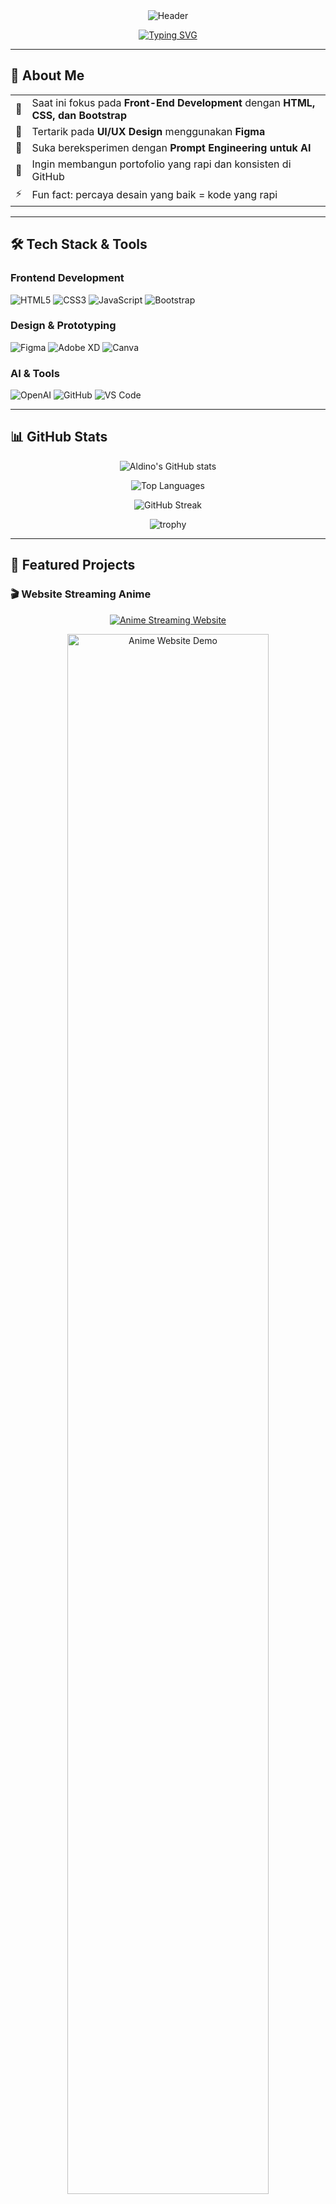<!-- HEADER: Animasi Typing dengan Latar Belakang Gradien -->
<div align="center">
  <img src="https://capsule-render.vercel.app/api?type=waving&color=0:7F00FF,100:E100FF&height=200&section=header&text=Achmad%20Aldino&fontSize=50&fontColor=ffffff&animation=fadeIn&fontAlignY=35" alt="Header" />
  
[![Typing SVG](https://readme-typing-svg.herokuapp.com?font=Fira+Code&duration=3000&pause=1000&color=FFFFFF&center=true&vCenter=true&width=600&lines=Hi+%F0%9F%91%8B%2C+I'm+Achmad+Aldino;Front-End+Developer;Web+Designer;AI+Prompt+Enthusiast;UI%2FUX+Design+with+Figma)](https://git.io/typing-svg)

</div>

---

## 🚀 About Me

<div align="center">
  
| | |
|:---:|:---|
| 🌱 | Saat ini fokus pada **Front-End Development** dengan **HTML, CSS, dan Bootstrap** |
| 🎨 | Tertarik pada **UI/UX Design** menggunakan **Figma** |
| 🤖 | Suka bereksperimen dengan **Prompt Engineering untuk AI** |
| 📂 | Ingin membangun portofolio yang rapi dan konsisten di GitHub |
| ⚡ | Fun fact: percaya desain yang baik = kode yang rapi |

</div>

---

## 🛠️ Tech Stack & Tools

### Frontend Development
![HTML5](https://img.shields.io/badge/HTML5-E34F26?style=for-the-badge&logo=html5&logoColor=white)
![CSS3](https://img.shields.io/badge/CSS3-1572B6?style=for-the-badge&logo=css3&logoColor=white)
![JavaScript](https://img.shields.io/badge/JavaScript-F7DF1E?style=for-the-badge&logo=javascript&logoColor=black)
![Bootstrap](https://img.shields.io/badge/Bootstrap-7952B3?style=for-the-badge&logo=bootstrap&logoColor=white)

### Design & Prototyping
![Figma](https://img.shields.io/badge/Figma-F24E1E?style=for-the-badge&logo=figma&logoColor=white)
![Adobe XD](https://img.shields.io/badge/Adobe%20XD-470137?style=for-the-badge&logo=Adobe%20XD&logoColor=#FF61F6)
![Canva](https://img.shields.io/badge/Canva-%2300C4CC.svg?style=for-the-badge&logo=Canva&logoColor=white)

### AI & Tools
![OpenAI](https://img.shields.io/badge/OpenAI-412991?style=for-the-badge&logo=openai&logoColor=white)
![GitHub](https://img.shields.io/badge/GitHub-181717?style=for-the-badge&logo=github&logoColor=white)
![VS Code](https://img.shields.io/badge/VS%20Code-007ACC?style=for-the-badge&logo=visual-studio-code&logoColor=white)

---

## 📊 GitHub Stats

<div align="center">
  
![Aldino's GitHub stats](https://github-readme-stats.vercel.app/api?username=aldino012&show_icons=true&theme=radical&hide_border=true&count_private=true&include_all_commits=true)
  
![Top Languages](https://github-readme-stats.vercel.app/api/top-langs/?username=aldino012&layout=compact&theme=radical&hide_border=true)
  
![GitHub Streak](https://github-readme-streak-stats.herokuapp.com/?user=aldino012&theme=radical&hide_border=true)

![trophy](https://github-profile-trophy.vercel.app/?username=aldino012&theme=radical&no-frame=true&row=1&column=6)

</div>

---

## 🌟 Featured Projects

### 🎬 Website Streaming Anime
<div align="center">
  
[![Anime Streaming Website](https://img.shields.io/badge/FIGMA-View_Design-F24E1E?style=for-the-badge&logo=figma&logoColor=white)](https://www.figma.com/design/9HwKfe6j53e1Yn6HpQX4vV/Untitled?m=auto&t=Mg7OtqU3omF6hN25-6)

<img src="assets/anime-streaming.gif" alt="Anime Website Demo" width="80%"/>

**Teknologi:** Figma, UI/UX Design, Prototyping

</div>

---

### 📚 Website E-Learning
<div align="center">
  
[![E-Learning Website](https://img.shields.io/badge/FIGMA-View_Design-F24E1E?style=for-the-badge&logo=figma&logoColor=white)](https://www.figma.com/design/E0eIlxjwUAl4V1O78uk5U3/Untitled?m=auto&t=Mg7OtqU3omF6hN25-6)

<img src="assets/e-learning.gif" alt="E-Learning Website Demo" width="80%"/>

**Teknologi:** Figma, Interactive Design, User Flow

</div>

---

### 🎮 Game Mobile Sederhana
<div align="center">
  
[![Mobile Game](https://img.shields.io/badge/FIGMA-Try_Prototype-F24E1E?style=for-the-badge&logo=figma&logoColor=white)](https://www.figma.com/proto/PFt9lo7OQwazoEz7Wo1Rg9?node-id=0-1&t=Mg7OtqU3omF6hN25-6)

<img src="assets/game-mobile.gif" alt="Game Mobile Demo" width="40%"/>

**Teknologi:** Figma, Mobile Design, Game Interface

</div>

---

### 🌾 Website Petani (Katalog Produk)
<div align="center">
  
[![Farmer Website](https://img.shields.io/badge/FIGMA-View_Design-F24E1E?style=for-the-badge&logo=figma&logoColor=white)](https://www.figma.com/design/hNzFvU3xfp2nhBZMaOEN9g/katalog?m=auto&t=Mg7OtqU3omF6hN25-6)

<img src="assets/petani.gif" alt="Website Petani Demo" width="80%"/>

**Teknologi:** Figma, Product Catalog Design, Responsive Layout

</div>

---

## 📈 GitHub Activity Graph

<div align="center">
  
![GitHub Activity Graph](https://github-readme-activity-graph.vercel.app/graph?username=aldino012&theme=react-dark&hide_border=true&area=true)

</div>

---

## 🤝 Connect with Me

<div align="center">
  
[![GitHub](https://img.shields.io/badge/GitHub-aldino012-181717?style=for-the-badge&logo=github)](https://github.com/aldino012)
[![LinkedIn](https://img.shields.io/badge/LinkedIn-Achmad_Aldino-0077B5?style=for-the-badge&logo=linkedin)](https://linkedin.com/in/yourprofile)
[![Instagram](https://img.shields.io/badge/Instagram-@yourhandle-E4405F?style=for-the-badge&logo=instagram)](https://instagram.com/yourhandle)
[![Email](https://img.shields.io/badge/Email-Contact_Me-D14836?style=for-the-badge&logo=gmail&logoColor=white)](mailto:youremail@example.com)
[![Portfolio](https://img.shields.io/badge/Portfolio-Visit_My_Site-FF7139?style=for-the-badge&logo=firefox&logoColor=white)](https://yourportfolio.com)

</div>

---

<div align="center">
  
![Visitors](https://komarev.com/ghpvc/?username=aldino012&color=blueviolet&style=for-the-badge)
  
<img src="https://capsule-render.vercel.app/api?type=waving&color=0:7F00FF,100:E100FF&height=100&section=footer&animation=fadeIn" alt="Footer" />

</div>
